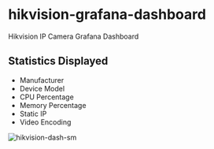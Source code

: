 # hikvision-grafana-dashboard
Hikvision IP Camera Grafana Dashboard

## Statistics Displayed
- Manufacturer
- Device Model
- CPU Percentage
- Memory Percentage
- Static IP
- Video Encoding

![hikvision-dash-sm](https://user-images.githubusercontent.com/71768221/95099627-1fce3680-06fe-11eb-8d09-64a07aa40171.png)
